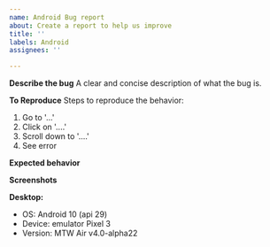 ```yaml
---
name: Android Bug report
about: Create a report to help us improve
title: ''
labels: Android
assignees: ''

---
```


**Describe the bug**
A clear and concise description of what the bug is.

**To Reproduce**
Steps to reproduce the behavior:
1. Go to '...'
2. Click on '....'
3. Scroll down to '....'
4. See error

**Expected behavior**

**Screenshots**


**Desktop:**
 - OS: Android 10 (api 29)
 - Device: emulator Pixel 3
 - Version: MTW Air v4.0-alpha22
